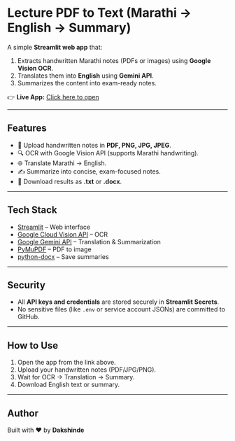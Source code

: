 # Lecture PDF to Text (Marathi → English → Summary)

A simple **Streamlit web app** that:
1. Extracts handwritten Marathi notes (PDFs or images) using **Google Vision OCR**.
2. Translates them into **English** using **Gemini API**.
3. Summarizes the content into exam-ready notes.

👉 **Live App:** [Click here to open](https://lecture-pdf-to-text-iwfqohxnbkdpz62eafhnqq.streamlit.app/)

---

## Features
- 📄 Upload handwritten notes in **PDF, PNG, JPG, JPEG**.
- 🔍 OCR with Google Vision API (supports Marathi handwriting).
- 🌐 Translate Marathi → English.
- ✍️ Summarize into concise, exam-focused notes.
- 💾 Download results as **.txt** or **.docx**.

---

## Tech Stack
- [Streamlit](https://streamlit.io/) – Web interface
- [Google Cloud Vision API](https://cloud.google.com/vision) – OCR
- [Google Gemini API](https://ai.google.dev) – Translation & Summarization
- [PyMuPDF](https://pymupdf.readthedocs.io/) – PDF to image
- [python-docx](https://python-docx.readthedocs.io/) – Save summaries

---

## Security
- All **API keys and credentials** are stored securely in **Streamlit Secrets**.
- No sensitive files (like `.env` or service account JSONs) are committed to GitHub.

---

## How to Use
1. Open the app from the link above.
2. Upload your handwritten notes (PDF/JPG/PNG).
3. Wait for OCR → Translation → Summary.
4. Download English text or summary.

---

## Author
Built with ❤️ by **Dakshinde**
